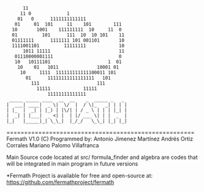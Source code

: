           11                                           
         11 0             1                             
        01   0      1111111111111                       
       01     01  101     11    101        111          
      10       1001    111111111  10     11  0          
      01         101      111  10  10 101    11         
      01111111      1111111 101 001101       10         
      1111001101         11111111            10         
          1011 11111                         11         
       01110000001111                        0          
       10   10111101                     1  01          
        10    01   1011              10001 01           
         10     1111  111111111111100011 101            
           01      11111111111111111   101              
             111                     111                
               11111            11111                   
                   11111111111111                       
     _____ _____ ____  __  __    _  _____ _   _ 
    |  ___| ____|  _ \|  \/  |  / \|_   _| | | |
    | |_  |  _| | |_) | |\/| | / _ \ | | | |_| |
    |  _| | |___|  _ <| |  | |/ ___ \| | |  _  |
    |_|   |_____|_| \_\_|  |_/_/   \_\_| |_| |_|
=====================================================
Fermath V1.0
 (C) Programmed by:
   Antonio Jimenez Martínez
   Andrés Ortiz Corrales
   Mariano Palomo Villafranca  
   
   
Main Source code located at src/
formula_finder and algebra are codes that will be integrated in main program in future versions



*Fermath Project is available for free and open-source at:
https://github.com/fermathproject/fermath


